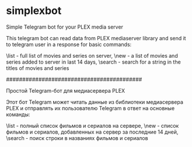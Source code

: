 # simplexbot

Simple Telegram bot for your PLEX media server

This telegram bot can read data from PLEX mediaserver library and send it to telegram user in a response for basic commands:

\list - full list of movies and series on server, \new - a list of movies and series added to server in last 14 days, \search - search for a string in the titles of movies and series

##########################################

Простой Telegram-бот для медиасервера PLEX

Этот бот Telegram может читать данные из библиотеки медиасервера PLEX и отправлять их пользователю Telegram в ответ на основные команды:

\list - полный список фильмов и сериалов на сервере, \new - список фильмов и сериалов, добавленных на сервер за последние 14 дней, \search - поиск строки в названиях фильмов и сериалов
